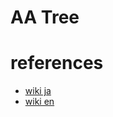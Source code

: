 # AA Tree


# references 
- [wiki ja](https://ja.wikipedia.org/wiki/AA%E6%9C%A8)
- [wiki en](https://en.wikipedia.org/wiki/AA_tree)